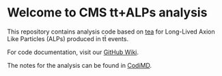 # Welcome to CMS tt+ALPs analysis

This repository contains analysis code based on [tea](cern.ch/tea) for Long-Lived Axion Like Particles (ALPs) produced in tt̄ events.

For code documentation, visit our [GitHub Wiki](https://github.com/jniedzie/tea_ttalps/wiki).

The notes for the analysis can be found in [CodiMD](https://codimd.web.cern.ch/s/v0JB7craB).
